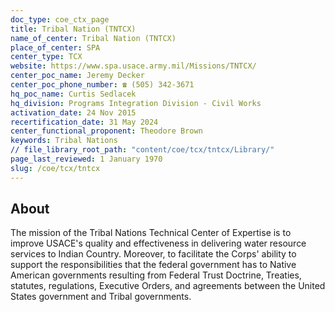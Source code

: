 ```yaml
---
doc_type: coe_ctx_page 
title: Tribal Nation (TNTCX)
name_of_center: Tribal Nation (TNTCX)
place_of_center: SPA
center_type: TCX
website: https://www.spa.usace.army.mil/Missions/TNTCX/
center_poc_name: Jeremy Decker
center_poc_phone_number: ☎ (505) 342-3671
hq_poc_name: Curtis Sedlacek
hq_division: Programs Integration Division - Civil Works
activation_date: 24 Nov 2015
recertification_date: 31 May 2024
center_functional_proponent: Theodore Brown
keywords: Tribal Nations
// file_library_root_path: "content/coe/tcx/tntcx/Library/" 
page_last_reviewed: 1 January 1970 
slug: /coe/tcx/tntcx
---
```


## About 

The mission of the Tribal Nations Technical Center of Expertise is to improve USACE's quality and effectiveness in delivering water resource services to Indian Country. Moreover, to facilitate the Corps' ability to support the responsibilities that the federal government has to Native American governments resulting from Federal Trust Doctrine, Treaties, statutes, regulations, Executive Orders, and agreements between the United States government and Tribal governments.

 

